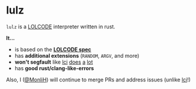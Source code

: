 # lulz

`lulz` is a [LOLCODE](http://www.lolcode.org/) interpreter written in rust.

**It...**

- is based on the [**LOLCODE spec**](https://github.com/justinmeza/lolcode-spec)
- has **additional extensions** (`RANDOM`, `ARGV`, and more)
- **won't segfault** like [lci](https://github.com/justinmeza/lci) [does](https://github.com/justinmeza/lci/issues/49) [a](https://github.com/justinmeza/lci/issues/47) [lot](https://github.com/justinmeza/lci/issues/54)
- has **good rust/clang-like-errors**

Also, I ([@MonliH](https://github.com/MonliH)) will continue to merge PRs and address issues (unlike [lci](https://github.com/justinmeza/lci)!)
